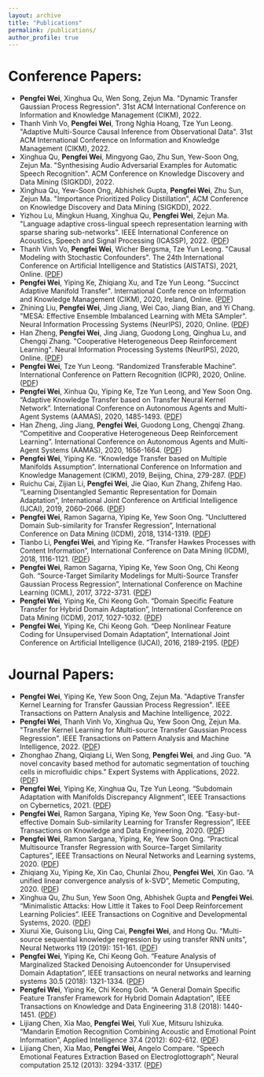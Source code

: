 ```yaml
---
layout: archive
title: "Publications"
permalink: /publications/
author_profile: true
---
```

Conference Papers:
======
- **Pengfei Wei**, Xinghua Qu, Wen Song, Zejun Ma. "Dynamic Transfer Gaussian Process Regression". 31st ACM International Conference on Information and Knowledge Management (CIKM), 2022. 
- Thanh Vinh Vo, **Pengfei Wei**, Trong Nghia Hoang, Tze Yun Leong. "Adaptive Multi-Source Causal Inference from Observational Data". 31st ACM International Conference on Information and Knowledge Management (CIKM), 2022. 
- Xinghua Qu, **Pengfei Wei**, Mingyong Gao, Zhu Sun, Yew-Soon Ong, Zejun Ma. "Synthesising Audio Adversarial Examples for Automatic Speech Recognition". ACM Conference on Knowledge Discovery and Data Mining (SIGKDD), 2022. 
- Xinghua Qu, Yew-Soon Ong, Abhishek Gupta, **Pengfei Wei**, Zhu Sun, Zejun Ma. "Importance Prioritized Policy Distillation", ACM Conference on Knowledge Discovery and Data Mining (SIGKDD), 2022. 
- Yizhou Lu, Mingkun Huang, Xinghua Qu, **Pengfei Wei**, Zejun Ma. "Language adaptive cross-lingual speech representation learning with sparse sharing sub-networks". IEEE International Conference on Acoustics, Speech and Signal Processing (ICASSP), 2022. ([PDF](https://arxiv.org/pdf/2203.04583.pdf))
- Thanh Vinh Vo, **Pengfei Wei**, Wicher Bergsma, Tze Yun Leong. "Causal Modeling with Stochastic Confounders". The 24th International Conference on Artificial Intelligence and Statistics (AISTATS), 2021, Online. ([PDF](https://arxiv.org/pdf/2004.11497.pdf))
- **Pengfei Wei**, Yiping Ke, Zhiqiang Xu, and Tze Yun Leong. "Succinct Adaptive Manifold Transfer". International Confe rence on Information and Knowledge Management (CIKM), 2020, Ireland, Online. ([PDF](https://dl.acm.org/doi/pdf/10.1145/3340531.3411921))
- Zhining Liu, **Pengfei Wei**, Jing Jiang, Wei Cao, Jiang Bian, and Yi Chang. "MESA: Effective Ensemble Imbalanced Learning with MEta SAmpler". Neural Information Processing Systems (NeurIPS), 2020, Online. ([PDF](https://arxiv.org/pdf/2010.08830.pdf))
- Han Zheng, **Pengfei Wei**, Jing Jiang, Guodong Long, Qinghua Lu, and Chengqi Zhang. "Cooperative Heterogeneous Deep Reinforcement Learning". Neural Information Processing Systems (NeurIPS), 2020, Online. ([PDF](https://arxiv.org/pdf/2011.00791.pdf))
- **Pengfei Wei**, Tze Yun Leong. “Randomized Transferable Machine”. International Conference on Pattern Recognition (ICPR), 2020, Online. ([PDF](https://arxiv.org/pdf/2011.13629.pdf))
-	**Pengfei Wei**, Xinhua Qu, Yiping Ke, Tze Yun Leong, and Yew Soon Ong. “Adaptive Knowledge Transfer based on Transfer Neural Kernel Network”. International Conference on Autonomous Agents and Multi-Agent Systems (AAMAS), 2020, 1485-1493. ([PDF](https://dl.acm.org/doi/pdf/10.5555/3398761.3398932))
-	Han Zheng, Jing Jiang, **Pengfei Wei**, Guodong Long, Chengqi Zhang. “Competitive and Cooperative Heterogeneous Deep Reinforcement Learning”. International Conference on Autonomous Agents and Multi-Agent Systems (AAMAS), 2020, 1656-1664. ([PDF](https://dl.acm.org/doi/pdf/10.5555/3398761.3398951))
-	**Pengfei Wei**, Yiping Ke. “Knowledge Transfer based on Multiple Manifolds Assumption”. International Conference on Information and Knowledge Management (CIKM), 2019, Beijing, China, 279-287. ([PDF](https://dl.acm.org/doi/pdf/10.1145/3357384.3357953))
-	Ruichu Cai, Zijian Li, **Pengfei Wei**, Jie Qiao, Kun Zhang, Zhifeng Hao. “Learning Disentangled Semantic Representation for Domain Adaptation”, International Joint Conference on Artificial Intelligence (IJCAI), 2019, 2060–2066. ([PDF](https://www.ijcai.org/Proceedings/2019/0285.pdf))
-	**Pengfei Wei**, Ramon Sagarna, Yiping Ke, Yew Soon Ong. “Uncluttered Domain Sub-similarity for Transfer Regression”, International Conference on Data Mining (ICDM), 2018, 1314-1319. ([PDF](https://ieeexplore.ieee.org/document/8594987))
-	Tianbo Li, **Pengfei Wei**, and Yiping Ke. “Transfer Hawkes Processes with Content Information”, International Conference on Data Mining (ICDM), 2018, 1116-1121. ([PDF](https://ieeexplore.ieee.org/document/8594954))
-	**Pengfei Wei**, Ramon Sagarna, Yiping Ke, Yew Soon Ong, Chi Keong Goh. “Source-Target Similarity Modelings for Multi-Source Transfer Gaussian Process Regression”, International Conference on Machine Learning (ICML), 2017, 3722-3731. ([PDF](http://proceedings.mlr.press/v70/wei17a/wei17a.pdf))
-	**Pengfei Wei**, Yiping Ke, Chi Keong Goh. “Domain Specific Feature Transfer for Hybrid Domain Adaptation”, International Conference on Data Mining (ICDM), 2017, 1027-1032. ([PDF](https://ieeexplore.ieee.org/document/8432087))
-	**Pengfei Wei**, Yiping Ke, Chi Keong Goh. “Deep Nonlinear Feature Coding for Unsupervised Domain Adaptation”, International Joint Conference on Artificial Intelligence (IJCAI), 2016, 2189-2195. ([PDF](https://www.ijcai.org/Proceedings/16/Papers/312.pdf))


Journal Papers:
======
- **Pengfei Wei**, Yiping Ke, Yew Soon Ong, Zejun Ma. "Adaptive Transfer Kernel Learning for Transfer Gaussian Process Regression". IEEE Transactions on Pattern Analysis and Machine Intelligence, 2022.
- **Pengfei Wei**, Thanh Vinh Vo, Xinghua Qu, Yew Soon Ong, Zejun Ma. "Transfer Kernel Learning for Multi-source Transfer Gaussian Process Regression". IEEE Transactions on Pattern Analysis and Machine Intelligence, 2022. ([PDF](https://ieeexplore.ieee.org/document/9802749))
- Zhonghao Zhang, Qiqiang Li, Wen Song, **Pengfei Wei**, and Jing Guo. "A novel concavity based method for automatic segmentation of touching cells in microfluidic chips." Expert Systems with Applications, 2022. ([PDF](https://www.sciencedirect.com/science/article/abs/pii/S0957417422007692))
-	**Pengfei Wei**, Yiping Ke, Xinghua Qu, Tze Yun Leong. “Subdomain Adaptation with Manifolds Discrepancy Alignment”, IEEE Transactions on Cybernetics, 2021. ([PDF](https://arxiv.org/pdf/2005.03229.pdf))
-	**Pengfei Wei**, Ramon Sargana, Yiping Ke, Yew Soon Ong. “Easy-but-effective Domain Sub-similarity Learning for Transfer Regression”, IEEE Transactions on Knowledge and Data Engineering, 2020. ([PDF](https://www.computer.org/csdl/journal/tk/5555/01/09266749/1oZxqu9nYcg))
-	**Pengfei Wei**, Ramon Sargana, Yiping, Ke, Yew Soon Ong. “Practical Multisource Transfer Regression with Source–Target Similarity Captures”, IEEE Transactions on Neural Networks and Learning systems, 2020. ([PDF](https://ieeexplore.ieee.org/document/9165968))
-	Zhiqiang Xu, Yiping Ke, Xin Cao, Chunlai Zhou, **Pengfei Wei**, Xin Gao. “A unified linear convergence analysis of k-SVD”, Memetic Computing, 2020. ([PDF](https://link.springer.com/article/10.1007%2Fs12293-020-00315-4))
-	Xinghua Qu, Zhu Sun, Yew Soon Ong, Abhishek Gupta and **Pengfei Wei**. “Minimalistic Attacks: How Little it Takes to Fool Deep Reinforcement Learning Policies”. IEEE Transactions on Cognitive and Developmental Systems, 2020. ([PDF](https://arxiv.org/pdf/1911.03849.pdf))
-	Xiurui Xie, Guisong Liu, Qing Cai, **Pengfei Wei**, and Hong Qu. "Multi-source sequential knowledge regression by using transfer RNN units", Neural Networks 119 (2019): 151-161. ([PDF](https://www.sciencedirect.com/science/article/abs/pii/S0893608019302217))
-	**Pengfei Wei**, Yiping Ke, Chi Keong Goh. “Feature Analysis of Marginalized Stacked Denoising Autoenconder for Unsupervised Domain Adaptation”, IEEE transactions on neural networks and learning systems 30.5 (2018): 1321-1334. ([PDF](https://ieeexplore.ieee.org/abstract/document/8475034))
-	**Pengfei Wei**, Yiping Ke, Chi Keong Goh. “A General Domain Specific Feature Transfer Framework for Hybrid Domain Adaptation”, IEEE Transactions on Knowledge and Data Engineering 31.8 (2018): 1440-1451. ([PDF](https://ieeexplore.ieee.org/document/8432087))
-	Lijiang Chen, Xia Mao, **Pengfei Wei**, Yuli Xue, Mitsuru Ishizuka. “Mandarin Emotion Recognition Combining Acoustic and Emotional Point Information”, Applied Intelligence 37.4 (2012): 602-612. ([PDF](https://link.springer.com/article/10.1007/s10489-012-0352-1))
-	Lijiang Chen, Xia Mao, **Pengfei Wei**, Angelo Compare. “Speech Emotional Features Extraction Based on Electroglottograph”, Neural computation 25.12 (2013): 3294-3317. ([PDF](https://www.mitpressjournals.org/doi/abs/10.1162/NECO_a_00523))
